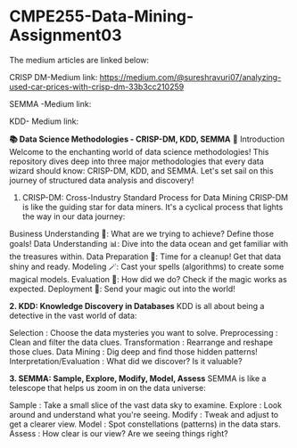 # CMPE255-Data-Mining-Assignment03

The medium articles are linked below:

CRISP DM-Medium link: https://medium.com/@sureshravuri07/analyzing-used-car-prices-with-crisp-dm-33b3cc210259

SEMMA -Medium link: 

KDD- Medium link: 



**📚 Data Science Methodologies - CRISP-DM, KDD, SEMMA**
🌟 Introduction
Welcome to the enchanting world of data science methodologies! This repository dives deep into three major methodologies that every data wizard should know: CRISP-DM, KDD, and SEMMA. Let's set sail on this journey of structured data analysis and discovery! 

1. CRISP-DM: Cross-Industry Standard Process for Data Mining
CRISP-DM is like the guiding star for data miners. It's a cyclical process that lights the way in our data journey:

Business Understanding 🏢: What are we trying to achieve? Define those goals!
Data Understanding 📊: Dive into the data ocean and get familiar with the treasures within.
Data Preparation 🧹: Time for a cleanup! Get that data shiny and ready.
Modeling 🪄: Cast your spells (algorithms) to create some magical models.
Evaluation 🎯: How did we do? Check if the magic works as expected.
Deployment 🚀: Send your magic out into the world!

**2. KDD: Knowledge Discovery in Databases**
KDD is all about being a detective in the vast world of data:

Selection : Choose the data mysteries you want to solve.
Preprocessing : Clean and filter the data clues.
Transformation : Rearrange and reshape those clues.
Data Mining : Dig deep and find those hidden patterns!
Interpretation/Evaluation : What did we discover? Is it valuable?

**3. SEMMA: Sample, Explore, Modify, Model, Assess**
SEMMA is like a telescope that helps us zoom in on the data universe:

Sample : Take a small slice of the vast data sky to examine.
Explore : Look around and understand what you're seeing.
Modify : Tweak and adjust to get a clearer view.
Model : Spot constellations (patterns) in the data stars.
Assess : How clear is our view? Are we seeing things right?
